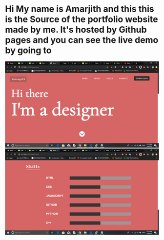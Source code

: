 # Hi My name is Amarjith and this this is the Source of the portfolio website made by me. It's hosted by Github pages and you can see the live demo by going to 
![Images](Image2.png)
![Images](Image1.png)
